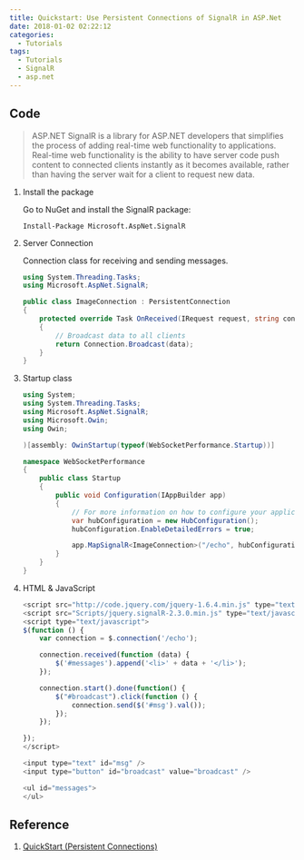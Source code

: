 ```yaml
---
title: Quickstart: Use Persistent Connections of SignalR in ASP.Net
date: 2018-01-02 02:22:12
categories:
  - Tutorials
tags:
  - Tutorials
  - SignalR
  - asp.net
---
```


## Code 

> ASP.NET SignalR is a library for ASP.NET developers that simplifies the process of adding real-time web functionality to applications. Real-time web functionality is the ability to have server code push content to connected clients instantly as it becomes available, rather than having the server wait for a client to request new data.

1. Install the package

    Go to NuGet and install the SignalR package:

    ```
    Install-Package Microsoft.AspNet.SignalR
    ```

2. Server Connection

    Connection class for receiving and sending messages.
    
    ```cs
    using System.Threading.Tasks;
    using Microsoft.AspNet.SignalR;

    public class ImageConnection : PersistentConnection
    {
        protected override Task OnReceived(IRequest request, string connectionId, string data)
        {
            // Broadcast data to all clients
            return Connection.Broadcast(data);
        }
    }
    ```
    
3. Startup class

    ```cs
    using System;
    using System.Threading.Tasks;
    using Microsoft.AspNet.SignalR;
    using Microsoft.Owin;
    using Owin;

    )[assembly: OwinStartup(typeof(WebSocketPerformance.Startup))]

    namespace WebSocketPerformance
    {
        public class Startup
        {
            public void Configuration(IAppBuilder app)
            {
                // For more information on how to configure your application, visit https://go.microsoft.com/fwlink/?LinkID=316888
                var hubConfiguration = new HubConfiguration();
                hubConfiguration.EnableDetailedErrors = true;

                app.MapSignalR<ImageConnection>("/echo", hubConfiguration);
            }
        }
    }
    ```
    
4. HTML & JavaScript

    ```javascript
    <script src="http://code.jquery.com/jquery-1.6.4.min.js" type="text/javascript"></script>
    <script src="Scripts/jquery.signalR-2.3.0.min.js" type="text/javascript"></script>
    <script type="text/javascript">
    $(function () {
        var connection = $.connection('/echo');

        connection.received(function (data) {
            $('#messages').append('<li>' + data + '</li>');
        });

        connection.start().done(function() { 
            $("#broadcast").click(function () {
                connection.send($('#msg').val());
            });
        });

    });
    </script>

    <input type="text" id="msg" />
    <input type="button" id="broadcast" value="broadcast" />

    <ul id="messages">
    </ul>
    ```
    
    
## Reference
1. [QuickStart (Persistent Connections)](https://github.com/SignalR/SignalR/wiki/QuickStart-Persistent-Connections)
